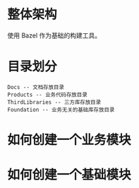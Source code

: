 # 整体架构

使用 Bazel 作为基础的构建工具。

# 目录划分

```
Docs -- 文档存放目录
Products -- 业务代码存放目录
ThirdLibraries -- 三方库存放目录
Foundation -- 业务无关的基础库存放目录

```

# 如何创建一个业务模块

# 如何创建一个基础模块
